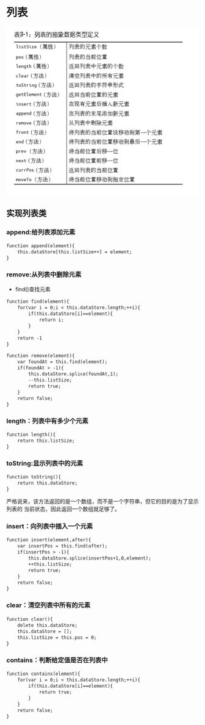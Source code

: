 # 列表
![](img/列表.png)  
## 实现列表类
### append:给列表添加元素
```
function append(element){
    this.dataStore[this.listSize++] = element;
}
```
### remove:从列表中删除元素
- find()查找元素
```
function find(element){
    for(var i = 0;i < this.dataStore.length;++i){
        if(this.dataStore[i]==element){
            return i;
        }
    }
    return -1
}
```

```
function remove(element){
    var foundAt = this.find(element);
    if(foundAt > -1){
        this.dataStore.splice(foundAt,1);
        --this.listSize;
        return true;
    }
    return false;
}
```
### length：列表中有多少个元素
```
function length(){
    return this.listSize;
}
```
### toString:显示列表中的元素
```
function toString(){
    return this.dataStore;
}
```
严格说来，该方法返回的是一个数组，而不是一个字符串，但它的目的是为了显示列表的 当前状态，因此返回一个数组就足够了。
### insert：向列表中插入一个元素
```
function insert(element,after){
    var insertPos = this.find(after);
    if(insertPos > -1){
        this.dataStore.splice(insertPos+1,0,element);
        ++this.listSize;
        return true;
    }
    return false;
}
```
### clear：清空列表中所有的元素
```
function clear(){
    delete this.dataStore;
    this.dataStore = [];
    this.listSize = this.pos = 0;
}
```

### contains：判断给定值是否在列表中
```
function contains(element){
    for(var i = 0;i < this.dataStore.length;++i){
        if(this.dataStore[i]==element){
            return true;
        }
    }
    return false;
}
```